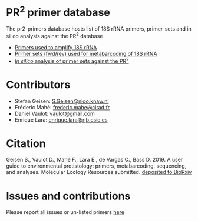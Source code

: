 # PR<sup>2</sup> primer database

The pr2-primers database hosts list of 18S rRNA primers, primer-sets and in silico analysis against the PR<sup>2</sup> database

* [Primers used to amplify 18S rRNA](https://github.com/pr2database/pr2-primers/wiki/18S-rRNA-primers)
* [Primer sets (fwd/rev) used for metabarcoding of 18S rRNA](https://github.com/pr2database/pr2-primers/wiki/18S-rRNA-primer-sets)
* [_In silico_ analysis of primer sets against the PR<sup>2</sup>](https://vaulot.github.io/pr2/PR2_Primers.html)

# Contributors
* Stefan Geisen: <S.Geisen@nioo.knaw.nl>  
* Fréderic Mahé: <frederic.mahe@cirad.fr>  
* Daniel Vaulot: <vaulot@gmail.com>
* Enrique Lara: <enrique.lara@rjb.csic.es>

# Citation
Geisen S., Vaulot D., Mahé F., Lara E., de Vargas C., Bass D. 2019. A user guide to environmental protistology: primers, metabarcoding, sequencing, and analyses. Molecular Ecology Resources submitted. [deposited to BioRxiv](https://www.biorxiv.org/content/10.1101/850610v1)

# Issues and contributions
Please report all issues or un-listed primers [here](https://github.com/pr2database/pr2-primers/issues)

